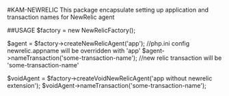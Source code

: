 #KAM-NEWRELIC
This package encapsulate setting up application and transaction names for NewRelic agent

##USAGE
$factory = new NewRelicFactory();

$agent = $factory->createNewRelicAgent('app'); //php.ini config newrelic.appname will be overridden with 'app'
$agent->nameTransaction('some-transaction-name'); //new relic transaction will be 'some-transaction-name'

$voidAgent = $factory->createVoidNewRelicAgent('app without newrelic extension');
$voidAgent->nameTransaction('some-transaction-name');